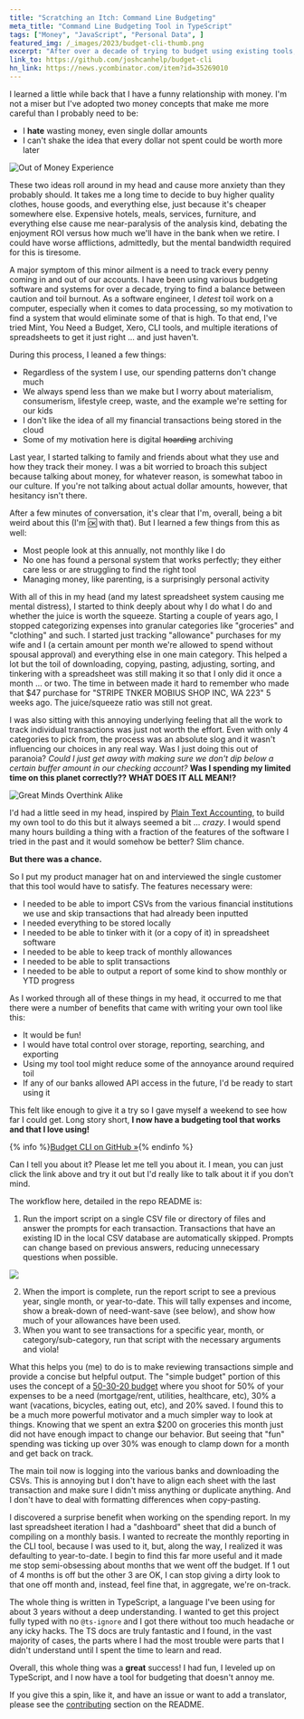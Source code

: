```yaml
---
title: "Scratching an Itch: Command Line Budgeting"
meta_title: "Command Line Budgeting Tool in TypeScript"
tags: ["Money", "JavaScript", "Personal Data", ]
featured_img: /_images/2023/budget-cli-thumb.png
excerpt: "After over a decade of trying to budget using existing tools, I decide to write my own in TypeScript. It turned out great!"
link_to: https://github.com/joshcanhelp/budget-cli
hn_link: https://news.ycombinator.com/item?id=35269010
---
```


I learned a little while back that I have a funny relationship with money. I'm not a miser but I've adopted two money concepts that make me more careful than I probably need to be:

- I **hate** wasting money, even single dollar amounts
- I can't shake the idea that every dollar not spent could be worth more later

![Out of Money Experience](/_images/2023/out-of-money-experience.jpg)

These two ideas roll around in my head and cause more anxiety than they probably should. It takes me a long time to decide to buy higher quality clothes, house goods, and everything else, just because it's cheaper somewhere else.  Expensive hotels, meals, services, furniture, and everything else cause me near-paralysis of the analysis kind, debating the enjoyment ROI versus how much we'll have in the bank when we retire. I could have worse afflictions, admittedly, but the mental bandwidth required for this is tiresome.

A major symptom of this minor ailment is a need to track every penny coming in and out of our accounts. I have been using various budgeting software and systems for over a decade, trying to find a balance between caution and toil burnout. As a software engineer, I *detest* toil work on a computer, especially when it comes to data processing, so my motivation to find a system that would eliminate some of that is high. To that end, I've tried Mint, You Need a Budget, Xero, CLI tools, and multiple iterations of spreadsheets to get it just right ... and just haven't.

During this process, I leaned a few things:

- Regardless of the system I use, our spending patterns don't change much 
- We always spend less than we make but I worry about materialism, consumerism, lifestyle creep, waste, and the example we're setting for our kids
- I don't like the idea of all my financial transactions being stored in the cloud
- Some of my motivation here is digital ~~hoarding~~ archiving

Last year, I started talking to family and friends about what they use and how they track their money. I was a bit worried to broach this subject because talking about money, for whatever reason, is somewhat taboo in our culture. If you're not talking about actual dollar amounts, however, that hesitancy isn't there. 

After a few minutes of conversation, it's clear that I'm, overall, being a bit weird about this (I'm 🆗  with that). But I learned a few things from this as well:

- Most people look at this annually, not monthly like I do
- No one has found a personal system that works perfectly; they either care less or are struggling to find the right tool
- Managing money, like parenting, is a surprisingly personal activity

With all of this in my head (and my latest spreadsheet system causing me mental distress), I started to think deeply about why I do what I do and whether the juice is worth the squeeze. Starting a couple of years ago, I stopped categorizing expenses into granular categories like "groceries" and "clothing" and such. I started just tracking "allowance" purchases for my wife and I (a certain amount per month we're allowed to spend without spousal approval) and everything else in one main category. This helped a lot but the toil of downloading, copying, pasting, adjusting, sorting, and tinkering with a spreadsheet was still making it so that I only did it once a month ... or two. The time in between made it hard to remember who made that $47 purchase for "STRIPE TNKER MOBIUS SHOP INC, WA 223" 5 weeks ago. The juice/squeeze ratio was still not great.

I was also sitting with this annoying underlying feeling that all the work to track individual transactions was just not worth the effort. Even with only 4 categories to pick from, the process was an absolute slog and it wasn't influencing our choices in any real way. Was I just doing this out of paranoia? *Could I just get away with making sure we don't dip below a certain buffer amount in our checking account?* **Was I spending my limited time on this planet correctly??** **WHAT DOES IT ALL MEAN!?**

![Great Minds Overthink Alike](/_images/2023/great-minds-overthink-alike.jpg)

I'd had a little seed in my head, inspired by [Plain Text Accounting](https://plaintextaccounting.org), to build my own tool to do this but it always seemed a bit ... *crazy*. I would spend many hours building a thing with a fraction of the features of the software I tried in the past and it would somehow be better? Slim chance. 

**But there was a chance.**

So I put my product manager hat on and interviewed the single customer that this tool would have to satisfy. The features necessary were:

- I needed to be able to import CSVs from the various financial institutions we use and skip  transactions that had already been inputted
- I needed everything to be stored locally
- I needed to be able to tinker with it (or a copy of it) in spreadsheet software
- I needed to be able to keep track of monthly allowances
- I needed to be able to split transactions
- I needed to be able to output a report of some kind to show monthly or YTD progress

As I worked through all of these things in my head, it occurred to me that there were a number of benefits that came with writing your own tool like this:

- It would be fun!
- I would have total control over storage, reporting, searching, and exporting
- Using my tool tool might reduce some of the annoyance around required toil
- If any of our banks allowed API access in the future, I'd be ready to start using it

This felt like enough to give it a try so I gave myself a weekend to see how far I could get. Long story short, **I now have a budgeting tool that works and that I love using!**

{% info %}[Budget CLI on GitHub »](https://github.com/joshcanhelp/budget-cli){% endinfo %}

Can I tell you about it? Please let me tell you about it. I mean, you can just click the link above and try it out but I'd really like to talk about it if you don't mind.

The workflow here, detailed in the repo README is:

1. Run the import script on a single CSV file or directory of files and answer the prompts for each transaction. Transactions that have an existing ID in the local CSV database are automatically skipped. Prompts can change based on previous answers, reducing unnecessary questions when possible.

![](/_images/2023/budget-cli-import-prompt.png)

2. When the import is complete, run the report script to see a previous year, single month, or year-to-date. This will tally expenses and income, show a break-down of need-want-save (see below), and show how much of your allowances have been used. 
3. When you want to see transactions for a specific year, month, or category/sub-category, run that script with the necessary arguments and viola!

What this helps you (me) to do is to make reviewing transactions simple and provide a concise but helpful output. The "simple budget" portion of this uses the concept of a [50-30-20 budget](https://www.nerdwallet.com/article/finance/nerdwallet-budget-calculator) where you shoot for 50% of your expenses to be a need (mortgage/rent, utilities, healthcare, etc), 30% a want (vacations, bicycles, eating out, etc), and 20% saved. I found this to be a much more powerful motivator and a much simpler way to look at things. Knowing that we spent an extra $200 on groceries this month just did not have enough impact to change our behavior. But seeing that "fun" spending was ticking up over 30% was enough to clamp down for a month and get back on track.

The main toil now is logging into the various banks and downloading the CSVs. This is annoying but I don't have to align each sheet with the last transaction and make sure I didn't miss anything or duplicate anything. And I don't have to deal with formatting differences when copy-pasting. 

I discovered a surprise benefit when working on the spending report. In my last spreadsheet iteration I had a "dashboard" sheet that did a bunch of compiling on a monthly basis. I wanted to recreate the monthly reporting in the CLI tool, because I was used to it, but, along the way, I realized it was defaulting to year-to-date. I begin to find this far more useful and it made me stop semi-obsessing about months that we went off the budget. If 1 out of 4 months is off but the other 3 are OK, I can stop giving a dirty look to that one off month and, instead, feel fine that, in aggregate, we're on-track.

The whole thing is written in TypeScript, a language I've been using for about 3 years without a deep understanding. I wanted to get this project fully typed with no `@ts-ignore` and I got there without too much headache or any icky hacks. The TS docs are truly fantastic and I found, in the vast majority of cases, the parts where I had the most trouble were parts that I didn't understand until I spent the time to learn and read.

Overall, this whole thing was a **great** success! I had fun, I leveled up on TypeScript, and I now have a tool for budgeting that doesn't annoy me. 

If you give this a spin, like it, and have an issue or want to add a translator, please see the [contributing](https://github.com/joshcanhelp/budget-cli#contributing) section on the README.



